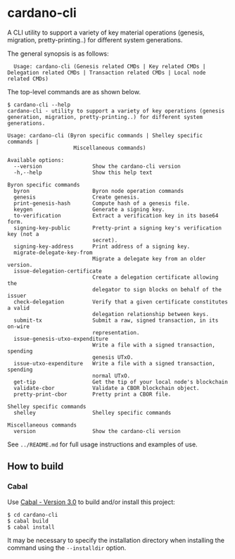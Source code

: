 # cardano-cli


A CLI utility to support a variety of key material operations (genesis, migration, pretty-printing..) for different system generations.

The general synopsis is as follows:
 ```
   Usage: cardano-cli (Genesis related CMDs | Key related CMDs | Delegation related CMDs | Transaction related CMDs | Local node related CMDs)
```

The top-level commands are as shown below.

```
$ cardano-cli --help
cardano-cli - utility to support a variety of key operations (genesis
generation, migration, pretty-printing..) for different system generations.

Usage: cardano-cli (Byron specific commands | Shelley specific commands | 
                     Miscellaneous commands)

Available options:
  --version                Show the cardano-cli version
  -h,--help                Show this help text

Byron specific commands
  byron                    Byron node operation commands
  genesis                  Create genesis.
  print-genesis-hash       Compute hash of a genesis file.
  keygen                   Generate a signing key.
  to-verification          Extract a verification key in its base64 form.
  signing-key-public       Pretty-print a signing key's verification key (not a
                           secret).
  signing-key-address      Print address of a signing key.
  migrate-delegate-key-from
                           Migrate a delegate key from an older version.
  issue-delegation-certificate
                           Create a delegation certificate allowing the
                           delegator to sign blocks on behalf of the issuer
  check-delegation         Verify that a given certificate constitutes a valid
                           delegation relationship between keys.
  submit-tx                Submit a raw, signed transaction, in its on-wire
                           representation.
  issue-genesis-utxo-expenditure
                           Write a file with a signed transaction, spending
                           genesis UTxO.
  issue-utxo-expenditure   Write a file with a signed transaction, spending
                           normal UTxO.
  get-tip                  Get the tip of your local node's blockchain
  validate-cbor            Validate a CBOR blockchain object.
  pretty-print-cbor        Pretty print a CBOR file.

Shelley specific commands
  shelley                  Shelley specific commands

Miscellaneous commands
  version                  Show the cardano-cli version
```

See `../README.md` for full usage instructions and examples of use.

## How to build

### Cabal

Use [Cabal - Version 3.0](https://www.haskell.org/cabal/) to build and/or install this project:

```
$ cd cardano-cli
$ cabal build
$ cabal install
```

It may be necessary to specify the installation directory when installing the command using the `--installdir` option.
